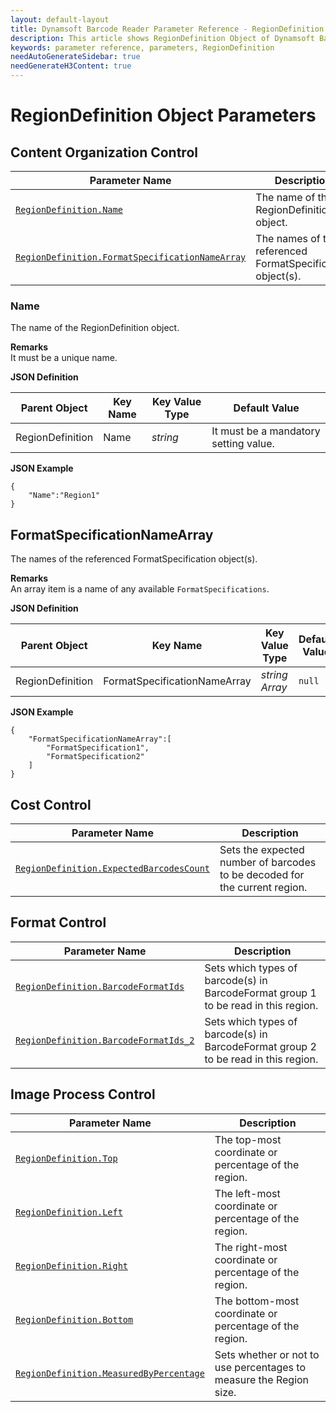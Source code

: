 ```yaml
---
layout: default-layout
title: Dynamsoft Barcode Reader Parameter Reference - RegionDefinition Object
description: This article shows RegionDefinition Object of Dynamsoft Barcode Reader.
keywords: parameter reference, parameters, RegionDefinition
needAutoGenerateSidebar: true
needGenerateH3Content: true
---
```



# RegionDefinition Object Parameters



## Content Organization Control

 | Parameter Name | Description |
 | -------------- | ----------- | 
 | [`RegionDefinition.Name`](#name) | The name of the RegionDefinition object. |
 | [`RegionDefinition.FormatSpecificationNameArray`](#formatspecificationnamearray) | The names of the referenced FormatSpecification object(s). |

### Name
The name of the RegionDefinition object. 

**Remarks**      
It must be a unique name.

**JSON Definition**

| Parent Object | Key Name | Key Value Type | Default Value |
| ------------- | -------- | -------------- | ------------- |
| RegionDefinition | Name | *string* | It must be a mandatory setting value. |

**JSON Example**   
```
{
    "Name":"Region1"
}
```


## FormatSpecificationNameArray
The names of the referenced FormatSpecification object(s).

**Remarks**     
An array item is a name of any available `FormatSpecifications`.   

**JSON Definition**

| Parent Object | Key Name | Key Value Type | Default Value |
| ----------- | ------------------- | ---------- | ------------- |
| RegionDefinition | FormatSpecificationNameArray | *string Array* | `null` |

   
**JSON Example**   
```
{
    "FormatSpecificationNameArray":[
        "FormatSpecification1",
        "FormatSpecification2"
    ]
}
```



## Cost Control

 | Parameter Name | Description |
 | -------------- | ----------- | 
 | [`RegionDefinition.ExpectedBarcodesCount`](../expected-barcodes-count.md) | Sets the expected number of barcodes to be decoded for the current region. |


## Format Control

 | Parameter Name | Description |
 | -------------- | ----------- | 
 | [`RegionDefinition.BarcodeFormatIds`](../barcode-format-ids.md) | Sets which types of barcode(s) in BarcodeFormat group 1 to be read in this region. |
 | [`RegionDefinition.BarcodeFormatIds_2`](../barcode-format-ids-2.md) | Sets which types of barcode(s) in BarcodeFormat group 2 to be read in this region. |
 
 
## Image Process Control

 | Parameter Name | Description |
 | -------------- | ----------- | 
 | [`RegionDefinition.Top`](../region.md) | 	The top-most coordinate or percentage of the region. | 
 | [`RegionDefinition.Left`](../region.md) | 	The left-most coordinate or percentage of the region. | 
 | [`RegionDefinition.Right`](../region.md) | 	The right-most coordinate or percentage of the region. | 
 | [`RegionDefinition.Bottom`](../region.md) | 	The bottom-most coordinate or percentage of the region. | 
 | [`RegionDefinition.MeasuredByPercentage`](../region.md) | 	Sets whether or not to use percentages to measure the Region size. | 


